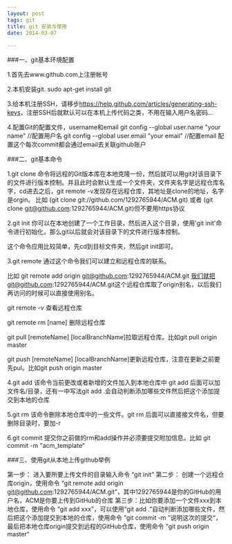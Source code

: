 ```yaml
---
layout: post
tags: git
title: git 安装与使用
date: 2014-03-07
 
---
```

###一、git基本环境配置

1.首先去www.github.com上注册帐号

2.本机安装git.   sudo apt-get install git

3.给本机注册SSH，请移步<https://help.github.com/articles/generating-ssh-keys>，注册SSH后就默认可以在本机上传代码之类，不用在输入用户名密码...

4.配置Git的配置文件，username和email
   git config --global user.name "your name"   //配置用户名
   git config --global user.email "your email"    //配置email 
配置这个每次commit都会通过email去关联github账户
<!-- more -->
###二、git基本命令

1.git clone 命令将远程的Git版本库在本地克隆一份，然后就可以用git对该目录下的文件进行版本控制。并且此时会默认生成一个文件夹，文件夹名字是远程仓库名字，cd进去之后，git remote -v发现存在远程仓库，其地址是clone的地址，名字是orgin。
比如  (git clone git://github.com/1292765944/ACM.git)    或者    (git clone git@github.com:1292765944/ACM.git)但不要用https协议

2.git init  你可以在本地创建了一个工作目录，然后进入这个目录，使用'git init'命令进行初始化，那么git以后就会对该目录下的文件进行版本控制。

这个命令应用比较简单，先cd到目标文件夹，然后git init即可。

3.git remote 通过这个命令我们可以建立和远程仓库的联系。

比如  git remote add origin git@github.com:1292765944/ACM.git   我们就把git@github.com:1292765944/ACM.git这个远程仓库取了origin别名，以后我们再访问的时候可以直接使用别名。

git remote -v 查看远程仓库

git remote rm [name] 删除远程仓库

git pull [remoteName] [localBranchName]拉取远程仓库。比如git pull origin master

git push [remoteName] [localBranchName]更新远程仓库，注意在更新之前要先pul。比如git push origin master

4.git add 该命令当前更改或者新增的文件加入到本地仓库中 git add 后面可以加文件名/目录，还有一中写法git add .会自动判断添加哪些文件然后把这个添加提交到本地的仓库

5.git rm 该命令删除本地仓库中的一些文件。git rm 后面可以直接接文件名，但要删除目录时，要加-r

6.git commit 提交你之前做的rm和add操作并必须要提交附加信息。比如 git commit -m "acm_template"

###三、使用git从本地上传github举例

第一步： 进入要所要上传文件的目录输入命令 “git init”
第二步： 创建一个远程仓库origin，使用命令 “git remote add origin git@github.com:1292765944/ACM.git”，其中1292765944是你的GitHub的用户名，ACM是你要上传到GitHub的仓库
第三步：比如你要添加一个文件xxx到本地仓库，使用命令 “git add xxx”，可以使用“git add .”自动判断添加哪些文件，然后把这个添加提交到本地的仓库，使用命令 ”git commit -m ”说明这次的提交“，最后把本地仓库origin提交到远程的GitHub仓库，使用命令 ”git push origin master“